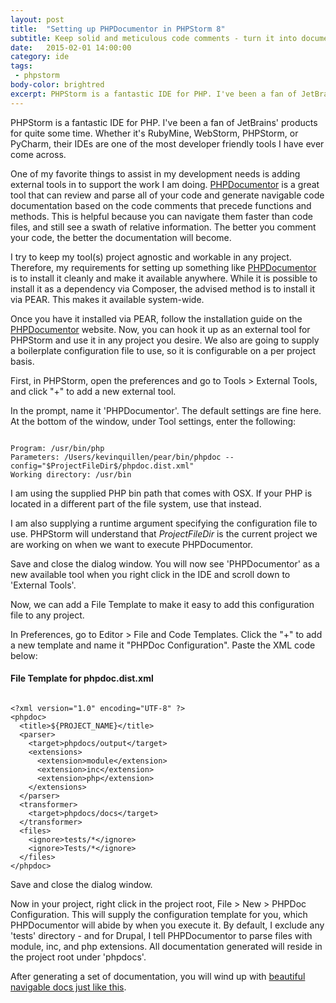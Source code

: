 ```yaml
---
layout: post
title:  "Setting up PHPDocumentor in PHPStorm 8"
subtitle: Keep solid and meticulous code comments - turn it into documentation automatically.
date:   2015-02-01 14:00:00
category: ide
tags:
 - phpstorm
body-color: brightred
excerpt: PHPStorm is a fantastic IDE for PHP. I've been a fan of JetBrains' products for quite some time.
---
```


PHPStorm is a fantastic IDE for PHP. I've been a fan of JetBrains' products for quite some time. Whether it's RubyMine,
WebStorm, PHPStorm, or PyCharm, their IDEs are one of the most developer friendly tools I have ever come across.

One of my favorite things to assist in my development needs is adding external tools in to support the work I am doing. 
[PHPDocumentor](http://www.phpdoc.org/) is a great tool that can review and parse all of your code and generate navigable code documentation based on the 
code comments that precede functions and methods. This is helpful because you can navigate them faster than code files, and still 
see a swath of relative information. The better you comment your code, the better the documentation will become.

I try to keep my tool(s) project agnostic and workable in any project. Therefore, my requirements for setting up something like 
[PHPDocumentor](http://www.phpdoc.org/) is to install it cleanly and make it available anywhere. While it is possible to install it as a dependency via 
Composer, the advised method is to install it via PEAR. This makes it available system-wide.

Once you have it installed via PEAR, follow the installation guide on the [PHPDocumentor](http://www.phpdoc.org/) website. Now, you can 
hook it up as an external tool for PHPStorm and use it in any project you desire. We also are going to supply a boilerplate configuration file to 
use, so it is configurable on a per project basis.

First, in PHPStorm, open the preferences and go to Tools > External Tools, and click "+" to add a new external tool.

In the prompt, name it 'PHPDocumentor'. The default settings are fine here. At the bottom of the window, under Tool settings, enter the following:

<pre class="language-markup"><code class="language-gherkin">
Program: /usr/bin/php
Parameters: /Users/kevinquillen/pear/bin/phpdoc --config="$ProjectFileDir$/phpdoc.dist.xml"
Working directory: /usr/bin
</code></pre>

I am using the supplied PHP bin path that comes with OSX. If your PHP is located in a different part of the file system, use that instead.

I am also supplying a runtime argument specifying the configuration file to use. PHPStorm will understand that $ProjectFileDir$ is the current project we 
are working on when we want to execute PHPDocumentor.

Save and close the dialog window. You will now see 'PHPDocumentor' as a new available tool when you right click in the IDE and scroll down to 'External Tools'.

Now, we can add a File Template to make it easy to add this configuration file to any project.

In Preferences, go to Editor > File and Code Templates. Click the "+" to add a new template and name it "PHPDoc Configuration". Paste the XML code
below:

#### File Template for phpdoc.dist.xml

<pre class="language-markup"><code class="language-markup">
&lt;?xml version="1.0" encoding="UTF-8" ?&gt;
&lt;phpdoc&gt;
  &lt;title&gt;${PROJECT_NAME}&lt;/title&gt;
  &lt;parser&gt;
    &lt;target&gt;phpdocs/output&lt;/target&gt;
    &lt;extensions&gt;
      &lt;extension&gt;module&lt;/extension&gt;
      &lt;extension&gt;inc&lt;/extension&gt;
      &lt;extension&gt;php&lt;/extension&gt;
    &lt;/extensions&gt;
  &lt;/parser&gt;
  &lt;transformer&gt;
    &lt;target&gt;phpdocs/docs&lt;/target&gt;
  &lt;/transformer&gt;
  &lt;files&gt;
    &lt;ignore&gt;tests/*&lt;/ignore&gt;
    &lt;ignore&gt;Tests/*&lt;/ignore&gt;
  &lt;/files&gt;
&lt;/phpdoc&gt;
</code></pre>

Save and close the dialog window.

Now in your project, right click in the project root, File > New > PHPDoc Configuration. This will supply the configuration template for you, which 
PHPDocumentor will abide by when you execute it. By default, I exclude any 'tests' directory - and for Drupal, I tell PHPDocumentor to parse files with 
module, inc, and php extensions. All documentation generated will reside in the project root under 'phpdocs'.

After generating a set of documentation, you will wind up with [beautiful navigable docs just like this](http://demo.phpdoc.org/Clean/).